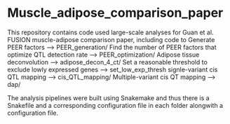 # Muscle_adipose_comparison_paper
This repository contains code used large-scale analyses for Guan et al. FUSION muscle-adipose comparison paper, including code to 
Generate PEER factors --> PEER_generation/
Find the number of PEER factors that optimize QTL detection rate --> PEER_optimization/
Adipose tissue deconvolution --> adipose_decon_4_ct/
Set a reasonable threshold to exclude lowly expressed genes --> set_low_exp_thresh
signle-variant cis QTL mapping --> cis_QTL_mapping/
Multiple-variant cis QT mapping --> dap/

The analysis pipelines were built using Snakemake and thus there is a Snakefile and a corresponding configuration file in each folder alongwith a configuration file. 
